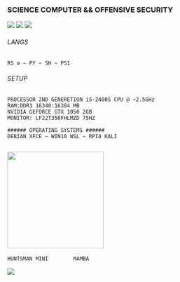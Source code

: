 ### SCIENCE COMPUTER && OFFENSIVE SECURITY
![](https://img.shields.io/badge/Discord-7289DA?style=casual&logo=discord&logoColor=white&label=@rickporto)
![](https://img.shields.io/badge/Instagram-E4405F?style=casual&logo=instagram&logoColor=white&label=@rickporto_&link=https://www.instagram.com/@rickporto_)
![](https://img.shields.io/badge/YouTube-FF0000?style=casual&logo=youtube&logoColor=white&label=@rickporto&link=https://www.youtube.com/@rickporto)
###### LANGS 
```shell
RS ⚙ ~ PY ~ SH ~ PS1
```
###### SETUP 
```shell
PROCESSOR 2ND GENERETION i5-2400S CPU @ ~2.5GHz
RAM:DDR3 16340:16384 MB
NVIDIA GEFORCE GTX 1050 2GB
MONITOR: LF22T350FHLMZD 75HZ
```
```
###### OPERATING SYSTEMS ######
DEBIAN XFCE ~ WIN10 WSL ~ RPI4 KALI 
```
```
```
<img  src="https://img001.prntscr.com/file/img001/e1Q_3zwzSnujzjomlR8uow.png" alt="" width="220"> 

`HUNTSMAN MINI`&emsp;&emsp;&nbsp;&emsp;&nbsp;&nbsp;&nbsp;`MAMBA`

![](https://img.shields.io/badge/bitcoin-bc1qy7vj083w3nk2c8d8py6xusc94e0scwp3dlx63dang52e0hzl5zfs2y22rp?logo=bitcoin&logoColor=white&label=bc1qy7vj083w3nk2c8d8py6xusc94e0scwp3dlx63dang52e0hzl5zfs2y22rp&color=black&link=bitcoin%3Abc1qy7vj083w3nk2c8d8py6xusc94e0scwp3dlx63dang52e0hzl5zfs2y22rp%3Fmessage%3D%253Bw%253B%2520money%2520%253Bw%253B)
